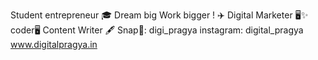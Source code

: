 Student entrepreneur 🎓 
Dream big Work bigger ! ✈️
Digital Marketer 🖥✨
coder🖥
Content Writer 🖋️
Snap👻: digi_pragya
instagram: digital_pragya
www.digitalpragya.in

